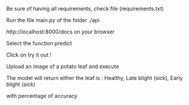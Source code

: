 Be sure of having all requirements, check file (requirements.txt)

Run the file main.py of the folder ./api

http://localhost:8000/docs on your browser

Select the function predict 

Click on try it out !

Upload an image of a potato leaf and execute 

The model will return either the leaf is :
    Healthy,
    Late blight (sick),
    Early blight (sick)


with percentage of accuracy